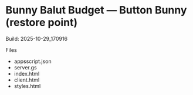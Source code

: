 # Bunny Balut Budget — Button Bunny (restore point)
Build: 2025-10-29_170916

Files
- appsscript.json
- server.gs
- index.html
- client.html
- styles.html

